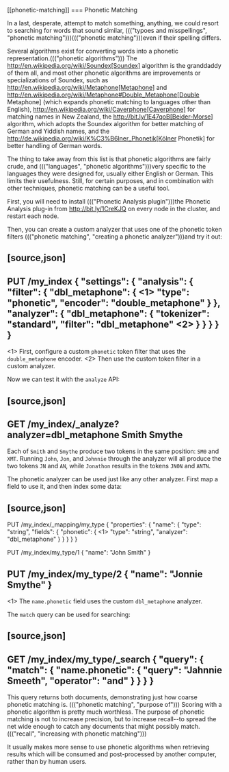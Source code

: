 [[phonetic-matching]]
=== Phonetic Matching

In a last, desperate, attempt to match something, anything, we could resort to
searching for words that sound similar, ((("typoes and misspellings", "phonetic matching")))((("phonetic matching")))even if their spelling differs.

Several algorithms exist for converting words into a phonetic
representation.((("phonetic algorithms"))) The http://en.wikipedia.org/wiki/Soundex[Soundex] algorithm is
the granddaddy of them all, and most other phonetic algorithms are
improvements or specializations of Soundex, such as
http://en.wikipedia.org/wiki/Metaphone[Metaphone] and
http://en.wikipedia.org/wiki/Metaphone#Double_Metaphone[Double Metaphone]
(which expands phonetic matching to languages other than English),
http://en.wikipedia.org/wiki/Caverphone[Caverphone] for matching names in New
Zealand, the
http://bit.ly/1E47qoB[Beider-Morse] algorithm, which adopts the Soundex algorithm
for better matching of German and Yiddish names, and the
http://de.wikipedia.org/wiki/K%C3%B6lner_Phonetik[Kölner Phonetik] for better
handling of German words.

The thing to take away from this list is that phonetic algorithms are fairly
crude, and ((("languages", "phonetic algorithms")))very specific to the languages they were designed for, usually
either English or German.  This limits their usefulness.  Still, for certain
purposes, and in combination with other techniques, phonetic matching can be a
useful tool.

First, you will need to install ((("Phonetic Analysis plugin")))the Phonetic Analysis plug-in from
http://bit.ly/1CreKJQ on every node
in the cluster, and restart each node.

Then, you can create a custom analyzer that uses one of the
phonetic token filters ((("phonetic matching", "creating a phonetic analyzer")))and try it out:

[source,json]
-----------------------------------
PUT /my_index
{
  "settings": {
    "analysis": {
      "filter": {
        "dbl_metaphone": { <1>
          "type":    "phonetic",
          "encoder": "double_metaphone"
        }
      },
      "analyzer": {
        "dbl_metaphone": {
          "tokenizer": "standard",
          "filter":    "dbl_metaphone" <2>
        }
      }
    }
  }
}
-----------------------------------
<1> First, configure a custom `phonetic` token filter that uses the
    `double_metaphone` encoder.
<2> Then use the custom token filter in a custom analyzer.

Now we can test it with the `analyze` API:


[source,json]
-----------------------------------
GET /my_index/_analyze?analyzer=dbl_metaphone
Smith Smythe
-----------------------------------

Each of `Smith` and `Smythe` produce two tokens in the same position:  `SM0`
and  `XMT`. Running `John`, `Jon`, and `Johnnie` through the analyzer will all
produce the two tokens `JN` and `AN`, while `Jonathon` results in the tokens
`JN0N` and `ANTN`.

The phonetic analyzer can be used just like any other analyzer. First map a
field to use it, and then index some data:

[source,json]
-----------------------------------
PUT /my_index/_mapping/my_type
{
  "properties": {
    "name": {
      "type": "string",
      "fields": {
        "phonetic": { <1>
          "type":     "string",
          "analyzer": "dbl_metaphone"
        }
      }
    }
  }
}

PUT /my_index/my_type/1
{
  "name": "John Smith"
}

PUT /my_index/my_type/2
{
  "name": "Jonnie Smythe"
}
-----------------------------------
<1> The `name.phonetic` field uses the custom `dbl_metaphone` analyzer.

The `match` query can be used for searching:

[source,json]
-----------------------------------
GET /my_index/my_type/_search
{
  "query": {
    "match": {
      "name.phonetic": {
        "query": "Jahnnie Smeeth",
        "operator": "and"
      }
    }
  }
}
-----------------------------------

This query returns both documents, demonstrating just how coarse phonetic
matching is. ((("phonetic matching", "purpose of"))) Scoring with a phonetic algorithm is pretty much worthless. The
purpose of phonetic matching is not to increase precision, but to increase
recall--to spread the net wide enough to catch any documents that might
possibly match.((("recall", "increasing with phonetic matching")))

It usually makes more sense to use phonetic algorithms when retrieving results
which will be consumed and post-processed by another computer, rather than by
human users.



